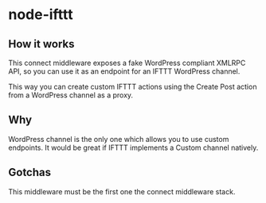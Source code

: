 node-ifttt
==========

How it works
------------

This connect middleware exposes a fake WordPress compliant XMLRPC API, so you can use it as an endpoint for an IFTTT WordPress channel. 

This way you can create custom IFTTT actions using the Create Post action from a WordPress channel as a proxy.

Why
---

WordPress channel is the only one which allows you to use custom endpoints. It would be great if IFTTT implements a Custom channel natively.

Gotchas
-------

This middleware must be the first one the connect middleware stack.
